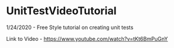 # UnitTestVideoTutorial
1/24/2020 - Free Style tutorial on creating unit tests

Link to Video - https://www.youtube.com/watch?v=tKt6BmPuGnY
